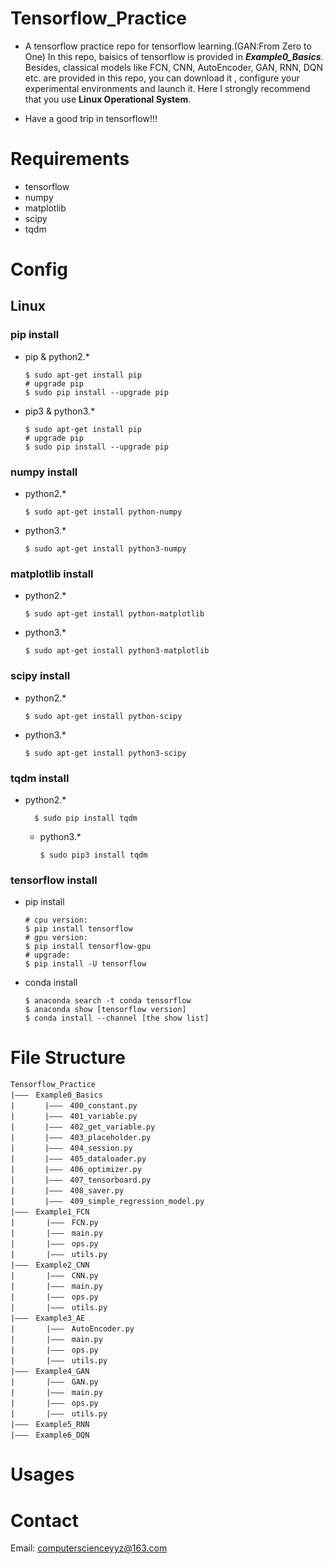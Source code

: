 # Tensorflow_Practice
  - A tensorflow practice repo for tensorflow learning.(GAN:From Zero to One) In this repo, baisics of tensorflow is provided in ***Example0_Basics***. Besides, classical models like FCN, CNN, AutoEncoder, GAN, RNN, DQN etc. are provided in this repo, you can download it , configure your experimental environments and launch it. Here I strongly recommend that you use **Linux Operational System**.

  - Have a good trip in tensorflow!!!

# Requirements
  - tensorflow
  - numpy
  - matplotlib
  - scipy
  - tqdm

# Config
## Linux
### pip install
  - pip & python2.*
  
        $ sudo apt-get install pip
        # upgrade pip
        $ sudo pip install --upgrade pip
        
  - pip3 & python3.*
  
        $ sudo apt-get install pip
        # upgrade pip
        $ sudo pip install --upgrade pip
        
### numpy install
  - python2.*
      
        $ sudo apt-get install python-numpy
        
  - python3.*
  
        $ sudo apt-get install python3-numpy

### matplotlib install
  - python2.*
      
        $ sudo apt-get install python-matplotlib
        
  - python3.*
  
        $ sudo apt-get install python3-matplotlib


### scipy install
  - python2.*
      
        $ sudo apt-get install python-scipy
        
  - python3.*
  
        $ sudo apt-get install python3-scipy
        
### tqdm install
- python2.*
      
        $ sudo pip install tqdm
        
  - python3.*
  
        $ sudo pip3 install tqdm

### tensorflow install
  - pip install 
  
        # cpu version: 
        $ pip install tensorflow
        # gpu version: 
        $ pip install tensorflow-gpu
        # upgrade:
        $ pip install -U tensorflow


  - conda install 
  
        $ anaconda search -t conda tensorflow
        $ anaconda show [tensorflow version]
        $ conda install --channel [the show list]
        
# File Structure
```text
Tensorflow_Practice
|———　Example0_Basics
|     　|———　400_constant.py
|     　|———　401_variable.py	   
|     　|———　402_get_variable.py  
|　     |———　403_placeholder.py 
|　     |———　404_session.py
|　     |———　405_dataloader.py  
|  　   |———　406_optimizer.py  
|    　 |———　407_tensorboard.py  
|     　|———　408_saver.py  
|     　|———　409_simple_regression_model.py  
|———　Example1_FCN
|       |———　FCN.py
|       |———　main.py
|       |———　ops.py
|       |———　utils.py
|———　Example2_CNN
|       |———　CNN.py
|       |———　main.py
|       |———　ops.py
|       |———　utils.py
|———　Example3_AE
|       |———　AutoEncoder.py
|       |———　main.py
|       |———　ops.py
|       |———　utils.py
|———　Example4_GAN
|       |———　GAN.py
|       |———　main.py
|       |———　ops.py
|       |———　utils.py
|———　Example5_RNN
|———　Example6_DQN
```

# Usages

# Contact
  Email: computerscienceyyz@163.com

